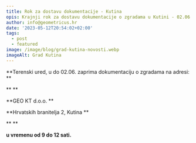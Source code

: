 ```yaml
---
title: Rok za dostavu dokumentacije - Kutina
opis: Krajnji rok za dostavu dokumentacije o zgradama u Kutini - 02.06
author: info@geometricus.hr
date: '2023-05-12T20:54:02+02:00'
tags:
  - post
  - featured
image: /image/blog/grad-kutina-novosti.webp
imageAlt: Grad Kutina
---
```

**T﻿erenski ured, u do 02.06. zaprima dokumentaciju o zgradama na adresi:**

****

**G﻿EO KT d.o.o.**

**H﻿rvatskih branitelja 2, Kutina**

****

**u﻿ vremenu od 9 do 12 sati.**
